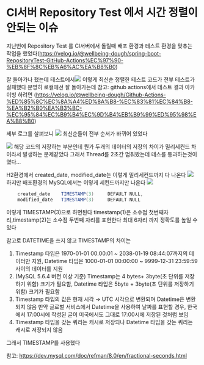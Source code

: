 # CI서버 Repository Test 에서 시간 정렬이 안되는 이슈


지난번에 Repository Test 를 CI서버에서 돌릴때 배포 환경과 테스트 환경을 맞추는 작업을 했었다(https://velog.io/@wellbeing-dough/spring-boot-RepositoryTest-GitHub-Actions%EC%97%90-%EB%8F%8C%EB%A6%AC%EA%B8%B0)

잘 돌아가나 했는데 테스트에서![](https://velog.velcdn.com/images/wellbeing-dough/post/30460f0b-fb77-4e25-a890-573f2defa36a/image.png)
이렇게 최신순 정렬한 테스트 코드가 전부 테스트가 실패했다 분명히 로컬에선 잘 돌아가는데
참고: github actions에서 테스트 결과 아카이빙 하려면 (https://velog.io/@wellbeing-dough/Github-Actions-%ED%85%8C%EC%8A%A4%ED%8A%B8-%EC%83%81%EC%84%B8-%EA%B2%B0%EA%B3%BC-%EC%95%84%EC%B9%B4%EC%9D%B4%EB%B9%99%ED%95%98%EA%B8%B0)

세부 로그를 살펴보니
![](https://velog.velcdn.com/images/wellbeing-dough/post/7cd978da-8422-457f-baf8-965c60c1de0d/image.png)
최신순들이 전부 순서가 바뀌어 있었다

![](https://velog.velcdn.com/images/wellbeing-dough/post/0ddc8210-4a34-485c-9816-a3f8722d8fcf/image.png)
해당 코드의 저장하는 부분인데 뭔가 두개의 데이터의 저장의 차이가 밀리세컨드 차이라서 발생하는 문제같았다 그래서 Thread를 2초간 멈춰봤는데 테스를 통과하는것이였다...

H2환경에서 created_date, modified_date는 이렇게 밀리세컨드까지 다 나온다
![](https://velog.velcdn.com/images/wellbeing-dough/post/a699dc3d-876e-4877-8ad5-12008c5a3ada/image.png)
하지만 배포환경의 MySQL에서는 이렇게 세컨드까지만 나온다
![](https://velog.velcdn.com/images/wellbeing-dough/post/fc2cf520-7f3b-40f8-a8bd-98b36aeaeb21/image.png)

```java
    created_date    TIMESTAMP(3)     DEFAULT NULL,
    modified_date   TIMESTAMP(3)     DEFAULT NULL
```

이렇게 TIMESTAMP(3)으로 하면된다
timestamp(1)은 소수점 첫번째자리,timestamp(2)는 소수점 두번째 자리를 표현한다 최대 6자리 까지 정확도를 높일 수 있다

참고로 DATETIME을 쓰지 않고 TIMESTAMP의 차이는
1. Timestamp 타입은 1970-01-01 00:00:01 ~ 2038-01-19 08:44:07까지의 데이터만 지원, Datetime 타입은 1000-01-01 00:00:00 ~ 9999-12-31 23:59:59 사이의 데이터를 지원
2. (MySQL 5.6.4 버전 이상 기준) Timestamp는 4 bytes+ 3byte(초 단위를 저장하기 위함) 크기가 필요함, Datetime 타입은 5byte + 3byte(초 단위를 저장하기 위함) 크기가 필요함
3. Timestamp 타입의 값은 현재 시각 → UTC 시각으로 변환되며 Datetime은 변환되지 않음 만약 글로벌 서비스에서 Datetime을 사용하여 날짜를 표현할 경우, 한국에서 17:00시에 작성된 글이 미국에서도 그대로 17:00시에 저장된 것처럼 보임
4. Timestamp 타입을 갖는 쿼리는 캐시로 저장되나 Datetime 타입을 갖는 쿼리는 캐시로 저장되지 않음

그래서 TIMESTAMP를 사용했다

참고: https://dev.mysql.com/doc/refman/8.0/en/fractional-seconds.html
